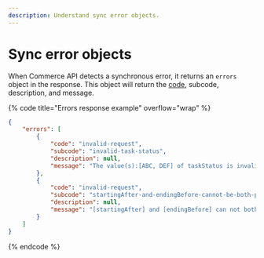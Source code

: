 ```yaml
---
description: Understand sync error objects.
---
```


# Sync error objects

When Commerce API detects a synchronous error, it returns an `errors` object in the response. This object will return the [code](../error-codes-for-admin-apis/), subcode, description, and message.

{% code title="Errors response example" overflow="wrap" %}
```json
{
    "errors": [
        {
            "code": "invalid-request",
            "subcode": "invalid-task-status",
            "description": null,
            "message": "The value(s):[ABC, DEF] of taskStatus is invalid, expected value(s) is:[COMPLETED, FAILED, PROCESSING, PUBLISHED]"
        },
        {
            "code": "invalid-request",
            "subcode": "startingAfter-and-endingBefore-cannot-be-both-provided",
            "description": null,
            "message": "[startingAfter] and [endingBefore] can not both be provided."
        }
    ]
}
```
{% endcode %}
